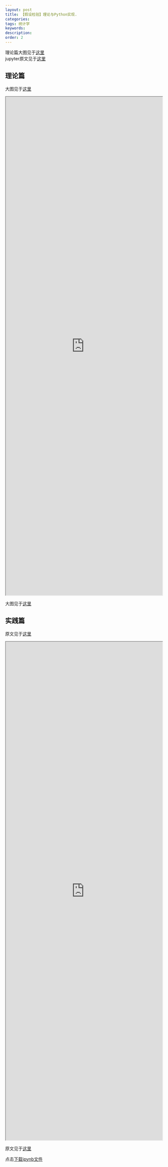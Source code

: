 ```yaml
---
layout: post
title: 【假设检验】理论与Python实现.
categories:
tags: 统计学
keywords:
description:
order: 2
---
```



理论篇大图见于<a href='http://www.guofei.site/StatisticsBlog/HypothesisTesting.htm' target="HypothesisTesting">这里</a>  
jupyter原文见于<a href='http://www.guofei.site/StatisticsBlog/%E7%BB%9F%E8%AE%A1%E6%8E%A8%E6%96%AD%E5%9F%BA%E7%A1%80.html' target="HypothesisTesting">这里</a>  


## 理论篇
大图见于<a href='http://www.guofei.site/StatisticsBlog/HypothesisTesting.htm' target="HypothesisTesting">这里</a>  


<iframe src="http://www.guofei.site/StatisticsBlog/HypothesisTesting.htm" width="100%" height="1600em" marginwidth="10%"></iframe>


大图见于<a href='http://www.guofei.site/StatisticsBlog/HypothesisTesting.htm' target="HypothesisTesting">这里</a>  


## 实践篇  

原文见于<a href='http://www.guofei.site/StatisticsBlog/%E7%BB%9F%E8%AE%A1%E6%8E%A8%E6%96%AD%E5%9F%BA%E7%A1%80.html' target="HypothesisTesting">这里</a>  


<iframe src="http://www.guofei.site/StatisticsBlog/%E7%BB%9F%E8%AE%A1%E6%8E%A8%E6%96%AD%E5%9F%BA%E7%A1%80.html" width="100%" height="1600em" marginwidth="10%"></iframe>

原文见于<a href='http://www.guofei.site/StatisticsBlog/%E7%BB%9F%E8%AE%A1%E6%8E%A8%E6%96%AD%E5%9F%BA%E7%A1%80.html' target="HypothesisTesting">这里</a>  


点击<a href='http://www.guofei.site/StatisticsBlog/%E7%BB%9F%E8%AE%A1%E6%8E%A8%E6%96%AD%E5%9F%BA%E7%A1%80.ipynb' target="HypothesisTesting">下载ipynb文件</a>  
